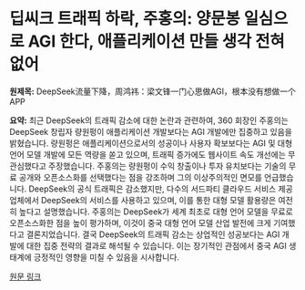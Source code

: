 # 딥씨크 트래픽 하락, 주홍의: 양문봉 일심으로 AGI 한다, 애플리케이션 만들 생각 전혀 없어

**원제목:** DeepSeek流量下降，周鸿祎：梁文锋一门心思做AGI，根本没有想做一个APP

**요약:** 최근 DeepSeek의 트래픽 감소에 대한 논란과 관련하여, 360 회장인 주홍의는 DeepSeek 창립자 량원펑이 애플리케이션 개발보다는 AGI 개발에만 집중하고 있음을 밝혔습니다.  량원펑은 애플리케이션으로서의 성공이나 사용자 확보보다는 AGI 및 대형 언어 모델 개발에 모든 역량을 쏟고 있으며,  트래픽 증가에도 웹사이트 속도 개선에는 무관심했다고 주장했습니다.  주홍의는 량원펑이  수익 창출이나 투자 유치보다는 기술의 무료 공개와 오픈소스화를 선택했다는 점을 강조하며 그의 이상주의적인 면모를 언급했습니다.  DeepSeek의 공식 트래픽은 감소했지만,  다수의 서드파티 클라우드 서비스 제공업체에서 DeepSeek의 서비스를 사용하고 있으며,  이를 통한 대형 모델 활용량은 여전히 높다고 설명했습니다.  주홍의는 DeepSeek가 세계 최초로 대형 언어 모델을 무료로 오픈소스화한 점을 높이 평가하며, 이것이 중국 대형 언어 모델 산업 발전에 크게 기여했다고 결론지었습니다.  결국 DeepSeek의 트래픽 감소는 상업적인 성공보다는 AGI 개발에 대한 집중 전략의 결과로 해석될 수 있습니다.  이는 장기적인 관점에서 중국 AGI 생태계에 긍정적인 영향을 미칠 수 있음을 시사합니다.

[원문 링크](https://finance.sina.cn/hy/2025-07-23/detail-infhmnxw3232695.d.html)

